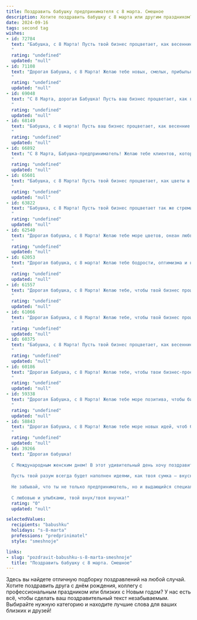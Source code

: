 ```yaml
---
title: Поздравить бабушку предпринимателя с 8 марта. Смешное
description: Хотите поздравить бабушку с 8 марта или другим праздником? Наш ИИ создаст незабываемое поздравление, а вы обязательно выделитесь среди других.  
date: 2024-09-16
tags: second tag
wishes:
- id: 72784
  text: "Бабушка, с 8 Марта! Пусть твой бизнес процветает, как весенние цветы, а прибыль растёт по экспоненте, как… ну, как-нибудь, как у нас с тобой обычно бывает! 😉
  "
  rating: "undefined"
  updated: "null"
- id: 71108
  text: "Дорогая Бабушка, с 8 Марта! Желаю тебе новых, смелых, прибыльных идей, чтобы бизнес процветал, как весенние цветы, и приносил только радость! Пусть конкуренты завидуют твоему таланту и успеху, а клиенты – хвалят твою деловую хватку! 🥳
  "
  rating: "undefined"
  updated: "null"
- id: 69048
  text: "С 8 Марта, дорогая Бабушка! Пусть ваш бизнес процветает, как весенние цветы, а прибыль растет с каждым днем, как цены на недвижимость в центре Москвы! 😉
  "
  rating: "undefined"
  updated: "null"
- id: 68149
  text: "Бабушка, с 8 марта! Пусть ваш бизнес процветает, как весенние цветы, а клиенты приходят толпами, неся с собой не только прибыль, но и море позитива! 😄
  "
  rating: "undefined"
  updated: "null"
- id: 66892
  text: "С 8 Марта, Бабушка-предприниматель! Желаю тебе клиентов, которые платят вовремя, и  конкурентов, которые напрочь забывают про тебя. 😄🎉  Пусть твой бизнес процветает, а ты наслаждаешься заслуженным успехом!
  "
  rating: "undefined"
  updated: "null"
- id: 65601
  text: "Бабушка, с 8 Марта! Пусть твой бизнес процветает, как цветы в весеннем саду, а клиенты несут тебе прибыль, как пчелы нектар! 🐝💰🥂
  "
  rating: "undefined"
  updated: "null"
- id: 63822
  text: "Бабушка, с 8 Марта! Пусть твой бизнес процветает так же стремительно, как внуки растут, и приносит тебе не только прибыль, но и море позитивных эмоций! 😉
  "
  rating: "undefined"
  updated: "null"
- id: 62540
  text: "Дорогая бабушка, с 8 Марта! Желаю тебе море цветов, океан любви и целую гору прибыли! Пусть бизнес процветает, как весенняя зелень, а конкуренты завидуют, как сороки на блестящие бусы!
  "
  rating: "undefined"
  updated: "null"
- id: 62053
  text: "Дорогая бабушка, с 8 марта! Желаю тебе бодрости, оптимизма и новых, выгодных сделок! Пусть твой бизнес процветает, а кошелек всегда будет полон, как твой магазин после очередной удачной распродажи! 😉
  "
  rating: "undefined"
  updated: "null"
- id: 61557
  text: "Дорогая бабушка, с 8 Марта! Желаю тебе, чтобы твой бизнес процветал, как весенние цветы, а прибыль росла быстрее, чем  очередь за «весенними» скидками!  😜
  "
  rating: "undefined"
  updated: "null"
- id: 61066
  text: "Дорогая Бабушка, с 8 Марта! Желаю тебе, чтобы твой бизнес процветал как весенние цветы, а конкуренты  увядали как прошлогодняя трава! Пусть твоя деловая хватка будет острее, чем ножницы для бумаги, а прибыль выше, чем потолок! 🎉
  "
  rating: "undefined"
  updated: "null"
- id: 60375
  text: "Бабушка, с 8 Марта! Пусть твой бизнес процветает, как весенние цветы, а конкуренты завидуют твоей деловой хватке! Желаем тебе море заказов, полные карманы денег и немного времени на заслуженный отдых!
  "
  rating: "undefined"
  updated: "null"
- id: 60186
  text: "Дорогая Бабушка, с 8 Марта! Желаю тебе, чтобы твои бизнес-проекты процветали как весенние цветы, а конкуренты завидовали твоей хватке, как пчелы мёду! 😉
  "
  rating: "undefined"
  updated: "null"
- id: 59338
  text: "Дорогая Бабушка, с 8 Марта! Желаю тебе море позитива, чтобы бизнес процветал, как весенние цветы, и чтобы конкуренты завидовали твоей деловой хватке! 😉
  "
  rating: "undefined"
  updated: "null"
- id: 58843
  text: "Дорогая Бабушка, с 8 Марта! Желаю тебе море новых идей, чтоб бизнес процветал, как сады весной, и чтоб дефицит в твоем деле был только дефицитом времени на сон! 😜
  "
  rating: "undefined"
  updated: "null"
- id: 39266
  text: "Дорогая бабушка!
  
  С Международным женским днем! В этот удивительный день хочу поздравить тебя не только как мою любимую бабушку, но и как настоящую бизнес-леди! Ты умеешь делать деньги так же легко, как другие делают пирожки — и это искусство вызывает уважение!
  
  Пусть твой разум всегда будет наполнен идеями, как твоя сумка — вкусняшками! Желаю, чтобы каждый день приносил тебе новые возможности, а конкуренты были бы настолько заняты, что забывали о твоем великолепии!
  
  Не забывай, что ты не только предприниматель, но и выдающийся специалист по созданию горячих чая и долгих разговоров. Пусть мир бизнеса процветает, как твой красивый сад, а радость в жизни растет, как твои нарциссы каждую весну!
  
  С любовью и улыбками, твой внук/твоя внучка!"
  rating: "0"
  updated: "null"

selectedValues:
  recipients: "babushku"
  holidays: "s-8-marta"
  professions: "predprinimatel"
  style: "smeshnoje"

links:
- slug: "pozdravit-babushku-s-8-marta-smeshnoje"
  title: "Поздравить бабушку с 8 марта. Смешное"
---
```


Здесь вы найдете отличную подборку поздравлений на любой случай. 
Хотите поздравить друга с днём рождения, коллегу с профессиональным праздником или близких с Новым годом? У нас есть всё, чтобы сделать ваш поздравительный текст незабываемым. Выбирайте нужную категорию и находите лучшие слова для ваших близких и друзей!
